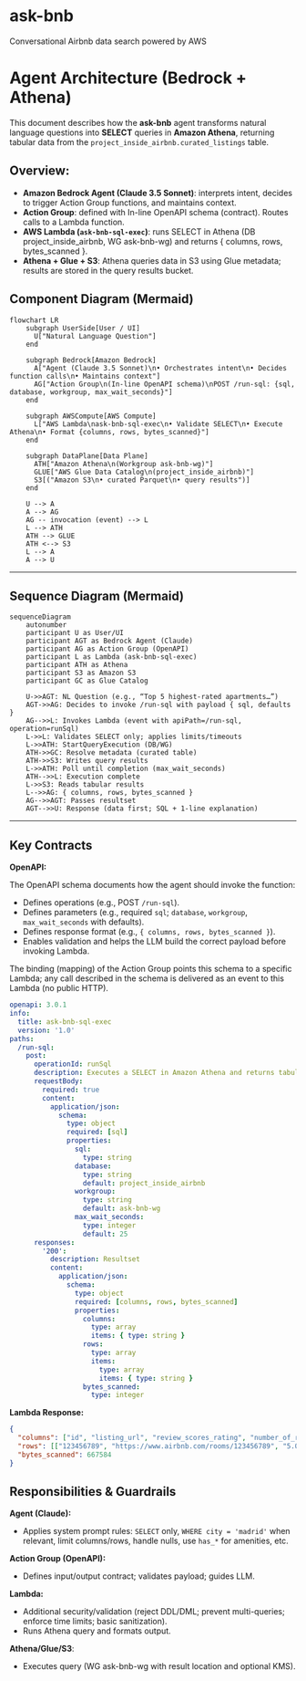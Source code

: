 # ask-bnb
Conversational Airbnb data search powered by AWS


# Agent Architecture (Bedrock + Athena)

This document describes how the **ask-bnb** agent transforms natural language questions into **SELECT** queries in **Amazon Athena**, returning tabular data from the `project_inside_airbnb.curated_listings` table.


## Overview:
- **Amazon Bedrock Agent (Claude 3.5 Sonnet)**: interprets intent, decides to trigger Action Group functions, and maintains context.
- **Action Group**: defined with In-line OpenAPI schema (contract). Routes calls to a Lambda function.
- **AWS Lambda (`ask-bnb-sql-exec`)**: runs SELECT in Athena (DB project_inside_airbnb, WG ask-bnb-wg) and returns { columns, rows, bytes_scanned }.
- **Athena + Glue + S3**: Athena queries data in S3 using Glue metadata; results are stored in the query results bucket.


## Component Diagram (Mermaid)

```mermaid
flowchart LR
    subgraph UserSide[User / UI]
      U["Natural Language Question"]
    end

    subgraph Bedrock[Amazon Bedrock]
      A["Agent (Claude 3.5 Sonnet)\n• Orchestrates intent\n• Decides function calls\n• Maintains context"]
      AG["Action Group\n(In-line OpenAPI schema)\nPOST /run-sql: {sql, database, workgroup, max_wait_seconds}"]
    end

    subgraph AWSCompute[AWS Compute]
      L["AWS Lambda\nask-bnb-sql-exec\n• Validate SELECT\n• Execute Athena\n• Format {columns, rows, bytes_scanned}"]
    end

    subgraph DataPlane[Data Plane]
      ATH["Amazon Athena\n(Workgroup ask-bnb-wg)"]
      GLUE["AWS Glue Data Catalog\n(project_inside_airbnb)"]
      S3[("Amazon S3\n• curated Parquet\n• query results")]
    end

    U --> A
    A --> AG
    AG -- invocation (event) --> L
    L --> ATH
    ATH --> GLUE
    ATH <--> S3
    L --> A
    A --> U
```

---

## Sequence Diagram (Mermaid)

```mermaid
sequenceDiagram
    autonumber
    participant U as User/UI
    participant AGT as Bedrock Agent (Claude)
    participant AG as Action Group (OpenAPI)
    participant L as Lambda (ask-bnb-sql-exec)
    participant ATH as Athena
    participant S3 as Amazon S3
    participant GC as Glue Catalog

    U->>AGT: NL Question (e.g., “Top 5 highest-rated apartments…”) 
    AGT->>AG: Decides to invoke /run-sql with payload { sql, defaults }
    AG-->>L: Invokes Lambda (event with apiPath=/run-sql, operation=runSql)
    L->>L: Validates SELECT only; applies limits/timeouts
    L->>ATH: StartQueryExecution (DB/WG)
    ATH->>GC: Resolve metadata (curated table)
    ATH->>S3: Writes query results
    L->>ATH: Poll until completion (max_wait_seconds)
    ATH-->>L: Execution complete
    L->>S3: Reads tabular results
    L-->>AG: { columns, rows, bytes_scanned }
    AG-->>AGT: Passes resultset
    AGT-->>U: Response (data first; SQL + 1-line explanation)
```

---

## Key Contracts

**OpenAPI:**

The OpenAPI schema documents how the agent should invoke the function:
- Defines operations (e.g., POST `/run-sql`).
- Defines parameters (e.g., required `sql`; `database`, `workgroup`, `max_wait_seconds` with defaults).
- Defines response format (e.g., `{ columns, rows, bytes_scanned }`).
- Enables validation and helps the LLM build the correct payload before invoking Lambda.

The binding (mapping) of the Action Group points this schema to a specific Lambda; any call described in the schema is delivered as an event to this Lambda (no public HTTP).

```yaml
openapi: 3.0.1
info:
  title: ask-bnb-sql-exec
  version: '1.0'
paths:
  /run-sql:
    post:
      operationId: runSql
      description: Executes a SELECT in Amazon Athena and returns tabular rows.
      requestBody:
        required: true
        content:
          application/json:
            schema:
              type: object
              required: [sql]
              properties:
                sql:
                  type: string
                database:
                  type: string
                  default: project_inside_airbnb
                workgroup:
                  type: string
                  default: ask-bnb-wg
                max_wait_seconds:
                  type: integer
                  default: 25
      responses:
        '200':
          description: Resultset
          content:
            application/json:
              schema:
                type: object
                required: [columns, rows, bytes_scanned]
                properties:
                  columns:
                    type: array
                    items: { type: string }
                  rows:
                    type: array
                    items:
                      type: array
                      items: { type: string }
                  bytes_scanned:
                    type: integer
```

**Lambda Response:**

```json
{
  "columns": ["id", "listing_url", "review_scores_rating", "number_of_reviews", "price", "bedrooms", "bathrooms", "accommodates"],
  "rows": [["123456789", "https://www.airbnb.com/rooms/123456789", "5.0", "142", "54.0", "1", "1", "2"], ...],
  "bytes_scanned": 667584
}
```

## Responsibilities & Guardrails

**Agent (Claude):**
- Applies system prompt rules: `SELECT` only, `WHERE city = 'madrid'` when relevant, limit columns/rows, handle nulls, use `has_*` for amenities, etc.

**Action Group (OpenAPI):**
- Defines input/output contract; validates payload; guides LLM.

**Lambda:**
- Additional security/validation (reject DDL/DML; prevent multi-queries; enforce time limits; basic sanitization).
- Runs Athena query and formats output.

**Athena/Glue/S3**:
- Executes query (WG ask-bnb-wg with result location and optional KMS).